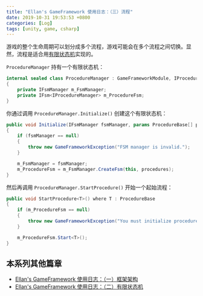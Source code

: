 ```yaml
---
title: "Ellan's GameFramework 使用日志：（三）流程"
date: 2019-10-31 19:53:53 +0800
categories: [Log]
tags: [unity, game, csharp]
---
```


游戏的整个生命周期可以划分成多个流程，游戏可能会在多个流程之间切换。显然，流程是适合用[有限状态机](/2019/10/31/ellan-s-gameframework-shi-yong-ri-zhi-er-you-xian-zhuang-tai-ji.html)实现的。

`ProcedureManager` 持有一个有限状态机：

```c#
internal sealed class ProcedureManager : GameFrameworkModule, IProcedureManager
{
    private IFsmManager m_FsmManager;
    private IFsm<IProcedureManager> m_ProcedureFsm;
}
```

你通过调用 `ProcedureManager.Initialize()` 创建这个有限状态机：

```c#
public void Initialize(IFsmManager fsmManager, params ProcedureBase[] procedures)
{
    if (fsmManager == null)
    {
        throw new GameFrameworkException("FSM manager is invalid.");
    }

    m_FsmManager = fsmManager;
    m_ProcedureFsm = m_FsmManager.CreateFsm(this, procedures);
}
```

然后再调用 `ProcedureManager.StartProcedure()` 开始一个起始流程：

```c#
public void StartProcedure<T>() where T : ProcedureBase
{
    if (m_ProcedureFsm == null)
    {
        throw new GameFrameworkException("You must initialize procedure first.");
    }

    m_ProcedureFsm.Start<T>();
}
```

## 本系列其他篇章

- [Ellan's GameFramework 使用日志：（一）框架架构](/2019/10/31/ellan-s-gameframework-shi-yong-ri-zhi-yi-kuang-jia-jia-gou.html)
- [Ellan's GameFramework 使用日志：（二）有限状态机](/2019/10/31/ellan-s-gameframework-shi-yong-ri-zhi-er-you-xian-zhuang-tai-ji.html)
